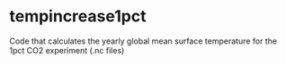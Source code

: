 # tempincrease1pct
Code that calculates the yearly global mean surface temperature for the 1pct CO2 experiment (.nc files)
